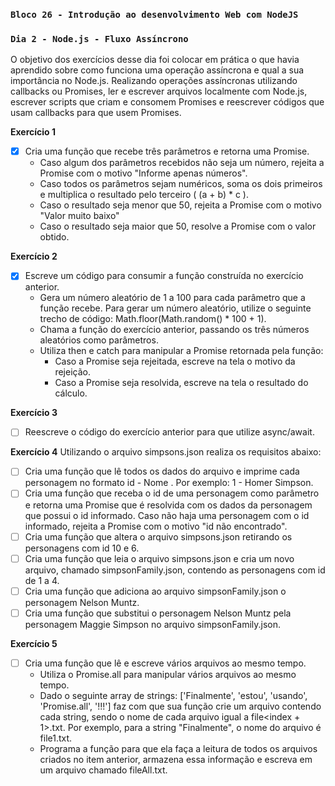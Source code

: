 ### `Bloco 26 - Introdução ao desenvolvimento Web com NodeJS`
### `Dia 2 - Node.js - Fluxo Assíncrono`

O objetivo dos exercícios desse dia foi colocar em prática o que havia aprendido sobre como funciona uma operação assíncrona e qual a sua importância no Node.js. Realizando operações assíncronas utilizando callbacks ou Promises, ler e escrever arquivos localmente com Node.js, escrever scripts que criam e consomem Promises e reescrever códigos que usam callbacks para que usem Promises.

**Exercício 1**
- [x] Cria uma função que recebe três parâmetros e retorna uma Promise.
    - Caso algum dos parâmetros recebidos não seja um número, rejeita a Promise com o motivo "Informe apenas números".
    - Caso todos os parâmetros sejam numéricos, soma os dois primeiros e multiplica o resultado pelo terceiro ( (a + b) * c ).
    - Caso o resultado seja menor que 50, rejeita a Promise com o motivo "Valor muito baixo"
    - Caso o resultado seja maior que 50, resolve a Promise com o valor obtido.

**Exercício 2**
- [x] Escreve um código para consumir a função construída no exercício anterior.
    - Gera um número aleatório de 1 a 100 para cada parâmetro que a função recebe. Para gerar um número aleatório, utilize o seguinte trecho de código: Math.floor(Math.random() * 100 + 1).
    - Chama a função do exercício anterior, passando os três números aleatórios como parâmetros.
    - Utiliza then e catch para manipular a Promise retornada pela função:
        - Caso a Promise seja rejeitada, escreve na tela o motivo da rejeição.
        - Caso a Promise seja resolvida, escreve na tela o resultado do cálculo.

**Exercício 3**
- [ ] Reescreve o código do exercício anterior para que utilize async/await.

**Exercício 4**
Utilizando o arquivo simpsons.json realiza os requisitos abaixo:
- [ ] Cria uma função que lê todos os dados do arquivo e imprime cada personagem no formato id - Nome . Por exemplo: 1 - Homer Simpson.
- [ ] Cria uma função que receba o id de uma personagem como parâmetro e retorna uma Promise que é resolvida com os dados da personagem que possui o id informado. Caso não haja uma personagem com o id informado, rejeita a Promise com o motivo "id não encontrado".
- [ ] Cria uma função que altera o arquivo simpsons.json retirando os personagens com id 10 e 6.
- [ ] Cria uma função que leia o arquivo simpsons.json e cria um novo arquivo, chamado simpsonFamily.json, contendo as personagens com id de 1 a 4.
- [ ] Cria uma função que adiciona ao arquivo simpsonFamily.json o personagem Nelson Muntz.
- [ ] Cria uma função que substitui o personagem Nelson Muntz pela personagem Maggie Simpson no arquivo simpsonFamily.json.

**Exercício 5**
- [ ] Cria uma função que lê e escreve vários arquivos ao mesmo tempo.
  - Utiliza o Promise.all para manipular vários arquivos ao mesmo tempo.
  - Dado o seguinte array de strings: ['Finalmente', 'estou', 'usando', 'Promise.all', '!!!'] faz com que sua função crie um arquivo contendo cada string, sendo o nome de cada arquivo igual a file<index + 1>.txt. Por exemplo, para a string "Finalmente", o nome do arquivo é file1.txt.
  - Programa a função para que ela faça a leitura de todos os arquivos criados no item anterior, armazena essa informação e escreva em um arquivo chamado fileAll.txt.
